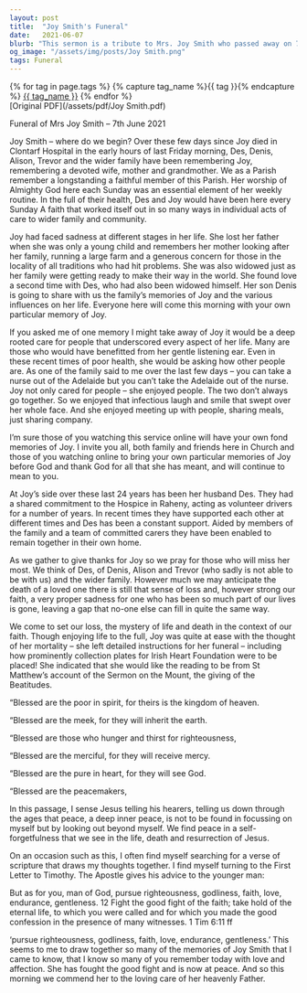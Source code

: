 ```yaml
---
layout: post
title:  "Joy Smith's Funeral"
date:   2021-06-07
blurb: "This sermon is a tribute to Mrs. Joy Smith who passed away on 7th June 2021. The sermon reflects on her life, her devotion to her family and community, and her strong faith. The sermon also highlights her enduring spirit and her ability to find joy in caring for others."
og_image: "/assets/img/posts/Joy Smith.png"
tags: Funeral
---    
```

<div class="tag-pills">
  {% for tag in page.tags %}
    {% capture tag_name %}{{ tag }}{% endcapture %}
    <a href="{{ site.baseurl }}/tag/{{ tag_name }}" class="tag-pill">{{ tag_name }}</a>
  {% endfor %}
</div>
[Original PDF](/assets/pdf/Joy Smith.pdf)

Funeral of Mrs Joy Smith – 7th June 2021

Joy Smith – where do we begin? Over these few days since Joy died in Clontarf Hospital in the early hours of last Friday morning, Des, Denis, Alison, Trevor and the wider family have been remembering Joy, remembering a devoted wife, mother and grandmother. We as a Parish remember a longstanding a faithful member of this Parish. Her worship of Almighty God here each Sunday was an essential element of her weekly routine. In the full of their health, Des and Joy would have been here every Sunday A faith that worked itself out in so many ways in individual acts of care to wider family and community.

Joy had faced sadness at different stages in her life. She lost her father when she was only a young child and remembers her mother looking after her family, running a large farm and a generous concern for those in the locality of all traditions who had hit problems. She was also widowed just as her family were getting ready to make their way in the world. She found love a second time with Des, who had also been widowed himself. Her son Denis is going to share with us the family’s memories of Joy and the various influences on her life. Everyone here will come this morning with your own particular memory of Joy.

If you asked me of one memory I might take away of Joy it would be a deep rooted care for people that underscored every aspect of her life. Many are those who would have benefitted from her gentle listening ear. Even in these recent times of poor health, she would be asking how other people are. As one of the family said to me over the last few days – you can take a nurse out of the Adelaide but you can’t take the Adelaide out of the nurse. Joy not only cared for people – she enjoyed people. The two don’t always go together. So we enjoyed that infectious laugh and smile that swept over her whole face. And she enjoyed meeting up with people, sharing meals, just sharing company.

I’m sure those of you watching this service online will have your own fond memories of Joy. I invite you all, both family and friends here in Church and those of you watching online to bring your own particular memories of Joy before God and thank God for all that she has meant, and will continue to mean to you.

At Joy’s side over these last 24 years has been her husband Des. They had a shared commitment to the Hospice in Raheny, acting as volunteer drivers for a number of years. In recent times they have supported each other at different times and Des has been a constant support. Aided by members of the family and a team of committed carers they have been enabled to remain together in their own home.

As we gather to give thanks for Joy so we pray for those who will miss her most. We think of Des, of Denis, Alison and Trevor (who sadly is not able to be with us) and the wider family. However much we may anticipate the death of a loved one there is still that sense of loss and, however strong our faith, a very proper sadness for one who has been so much part of our lives is gone, leaving a gap that no-one else can fill in quite the same way.

We come to set our loss, the mystery of life and death in the context of our faith. Though enjoying life to the full, Joy was quite at ease with the thought of her mortality – she left detailed instructions for her funeral – including how prominently collection plates for Irish Heart Foundation were to be placed! She indicated that she would like the reading to be from St Matthew’s account of the Sermon on the Mount, the giving of the Beatitudes.

“Blessed are the poor in spirit, for theirs is the kingdom of heaven.

“Blessed are the meek, for they will inherit the earth.

“Blessed are those who hunger and thirst for righteousness,

“Blessed are the merciful, for they will receive mercy.

“Blessed are the pure in heart, for they will see God.

“Blessed are the peacemakers,

In this passage, I sense Jesus telling his hearers, telling us down through the ages that peace, a deep inner peace, is not to be found in focussing on myself but by looking out beyond myself. We find peace in a self-forgetfulness that we see in the life, death and resurrection of Jesus.

On an occasion such as this, I often find myself searching for a verse of scripture that draws my thoughts together. I find myself turning to the First Letter to Timothy. The Apostle gives his advice to the younger man:

But as for you, man of God, pursue righteousness, godliness, faith, love, endurance, gentleness. 12 Fight the good fight of the faith; take hold of the eternal life, to which you were called and for which you made the good confession in the presence of many witnesses. 1 Tim 6:11 ff

‘pursue righteousness, godliness, faith, love, endurance, gentleness.’ This seems to me to draw together so many of the memories of Joy Smith that I came to know, that I know so many of you remember today with love and affection. She has fought the good fight and is now at peace. And so this morning we commend her to the loving care of her heavenly Father.
